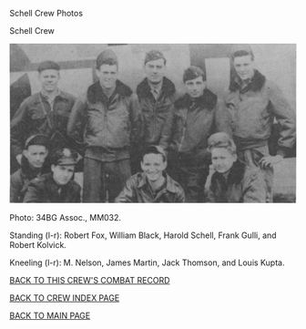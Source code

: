 
Schell Crew Photos






 




Schell Crew  
  

![](Schell.jpg)  

Photo: 34BG Assoc., MM032.  

Standing (l-r): Robert Fox, William Black, Harold Schell, Frank Gulli, and Robert Kolvick.  

Kneeling (l-r): M. Nelson, James Martin, Jack Thomson, and Louis Kupta.
  
  

[BACK TO THIS CREW'S COMBAT RECORD](crews/Schell.md)  

[BACK TO CREW INDEX PAGE](000crews.md)  

[BACK TO MAIN PAGE](index.html)


